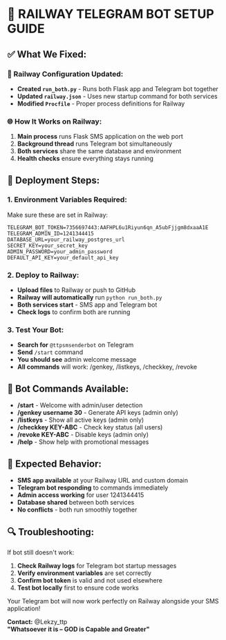 # 🤖 RAILWAY TELEGRAM BOT SETUP GUIDE

## ✅ **What We Fixed:**

### **🔧 Railway Configuration Updated:**
- **Created `run_both.py`** - Runs both Flask app and Telegram bot together
- **Updated `railway.json`** - Uses new startup command for both services
- **Modified `Procfile`** - Proper process definitions for Railway

### **🌐 How It Works on Railway:**
1. **Main process** runs Flask SMS application on the web port
2. **Background thread** runs Telegram bot simultaneously  
3. **Both services** share the same database and environment
4. **Health checks** ensure everything stays running

## 🚀 **Deployment Steps:**

### **1. Environment Variables Required:**
Make sure these are set in Railway:
```
TELEGRAM_BOT_TOKEN=7356697443:AAFHPL6u1Riyun6qn_A5ubFjjgm8dxaaA1E
TELEGRAM_ADMIN_ID=1241344415
DATABASE_URL=your_railway_postgres_url
SECRET_KEY=your_secret_key
ADMIN_PASSWORD=your_admin_password
DEFAULT_API_KEY=your_default_api_key
```

### **2. Deploy to Railway:**
- **Upload files** to Railway or push to GitHub
- **Railway will automatically** run `python run_both.py`
- **Both services start** - SMS app and Telegram bot
- **Check logs** to confirm both are running

### **3. Test Your Bot:**
- **Search for** `@ttpsmsenderbot` on Telegram
- **Send** `/start` command
- **You should see** admin welcome message
- **All commands** will work: /genkey, /listkeys, /checkkey, /revoke

## 📱 **Bot Commands Available:**
- **/start** - Welcome with admin/user detection
- **/genkey username 30** - Generate API keys (admin only)
- **/listkeys** - Show all active keys (admin only)
- **/checkkey KEY-ABC** - Check key status (all users)
- **/revoke KEY-ABC** - Disable keys (admin only)
- **/help** - Show help with promotional messages

## 🎯 **Expected Behavior:**
- **SMS app available** at your Railway URL and custom domain
- **Telegram bot responding** to commands immediately
- **Admin access working** for user 1241344415
- **Database shared** between both services
- **No conflicts** - both run smoothly together

## 🔍 **Troubleshooting:**
If bot still doesn't work:
1. **Check Railway logs** for Telegram bot startup messages
2. **Verify environment variables** are set correctly
3. **Confirm bot token** is valid and not used elsewhere
4. **Test bot locally** first to ensure code works

Your Telegram bot will now work perfectly on Railway alongside your SMS application!

**Contact:** @Lekzy_ttp  
**"Whatsoever it is – GOD is Capable and Greater"**